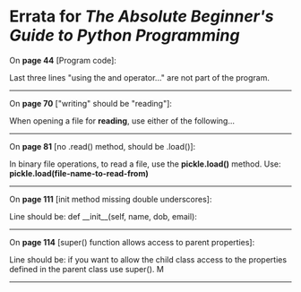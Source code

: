 # Errata for *The Absolute Beginner's Guide to Python Programming*

On **page 44** [Program code]:
 
Last three lines "using the and operator..." are not part of the program.

***

On **page 70** ["writing" should be "reading"]:
 
When opening a file for **reading**, use either of the following...

***

On **page 81** [no .read() method, should be .load()]:
 
In binary file operations, to read a file, use the **pickle.load()** method. Use: **pickle.load(file-name-to-read-from)**

***

On **page 111** [init method missing double underscores]:
 
Line should be: def &#95;&#95;init&#95;&#95;(self, name, dob, email):

***

On **page 114** [super() function allows access to parent properties]:
 
Line should be:  if you want to allow the child class access to the properties defined in the parent class use super(). M

***
